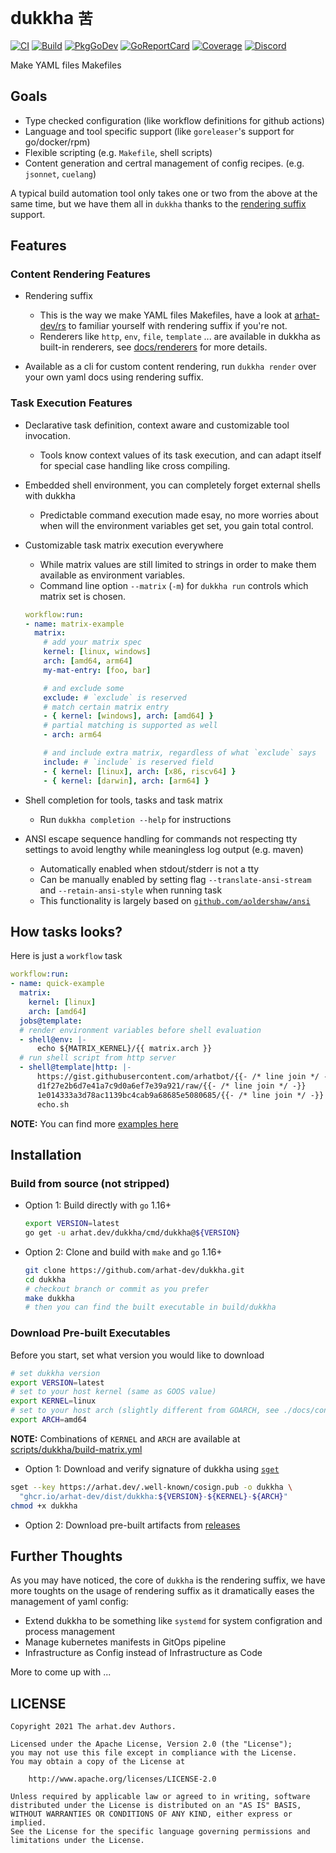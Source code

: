 # dukkha `苦`

[![CI](https://github.com/arhat-dev/dukkha/workflows/CI/badge.svg)](https://github.com/arhat-dev/dukkha/actions?query=workflow%3ACI)
[![Build](https://github.com/arhat-dev/dukkha/workflows/Build/badge.svg)](https://github.com/arhat-dev/dukkha/actions?query=workflow%3ABuild)
[![PkgGoDev](https://pkg.go.dev/badge/arhat.dev/dukkha)](https://pkg.go.dev/arhat.dev/dukkha)
[![GoReportCard](https://goreportcard.com/badge/arhat.dev/dukkha)](https://goreportcard.com/report/arhat.dev/dukkha)
[![Coverage](https://badge.arhat.dev/sonar/coverage/arhat-dev_dukkha?branch=master&token=1f8a3998312d6feee60ab16f1ef58ca8)](https://sonar.arhat.dev/dashboard?id=arhat-dev_dukkha)
[![Discord](https://img.shields.io/static/v1?label=discord&message=join&style=flat-square&logo=discord&logoColor=ffffff&color=7389D8&labelColor=6A7EC2)](https://discord.gg/sN3Gbqw6mK)

Make YAML files Makefiles

## Goals

- Type checked configuration (like workflow definitions for github actions)
- Language and tool specific support (like `goreleaser`'s support for go/docker/rpm)
- Flexible scripting (e.g. `Makefile`, shell scripts)
- Content generation and certral management of config recipes. (e.g. `jsonnet`, `cuelang`)

A typical build automation tool only takes one or two from the above at the same time, but we have them all in `dukkha` thanks to the [rendering suffix][rs] support.

## Features

### Content Rendering Features

- Rendering suffix
  - This is the way we make YAML files Makefiles, have a look at [arhat-dev/rs][rs] to familiar yourself with rendering suffix if you're not.
  - Renderers like `http`, `env`, `file`, `template` ... are available in dukkha as built-in renderers, see [docs/renderers](./docs/renderers) for more details.

- Available as a cli for custom content rendering, run `dukkha render` over your own yaml docs using rendering suffix.

### Task Execution Features

- Declarative task definition, context aware and customizable tool invocation.
  - Tools know context values of its task execution, and can adapt itself for special case handling like cross compiling.

- Embedded shell environment, you can completely forget external shells with dukkha
  - Predictable command execution made esay, no more worries about when will the environment variables get set, you gain total control.

- Customizable task matrix execution everywhere
  - While matrix values are still limited to strings in order to make them available as environment variables.
  - Command line option `--matrix` (`-m`) for `dukkha run` controls which matrix set is chosen.

  ```yaml
  workflow:run:
  - name: matrix-example
    matrix:
      # add your matrix spec
      kernel: [linux, windows]
      arch: [amd64, arm64]
      my-mat-entry: [foo, bar]

      # and exclude some
      exclude: # `exclude` is reserved
      # match certain matrix entry
      - { kernel: [windows], arch: [amd64] }
      # partial matching is supported as well
      - arch: arm64

      # and include extra matrix, regardless of what `exclude` says
      include: # `include` is reserved field
      - { kernel: [linux], arch: [x86, riscv64] }
      - { kernel: [darwin], arch: [arm64] }
  ```

- Shell completion for tools, tasks and task matrix
  - Run `dukkha completion --help` for instructions

- ANSI escape sequence handling for commands not respecting tty settings to avoid lengthy while meaningless log output (e.g. maven)
  - Automatically enabled when stdout/stderr is not a tty
  - Can be manually enabled by setting flag `--translate-ansi-stream` and `--retain-ansi-style` when running task
  - This functionality is largely based on [`github.com/aoldershaw/ansi`](https://github.com/aoldershaw/ansi)

## How tasks looks?

Here is just a `workflow` task

```yaml
workflow:run:
- name: quick-example
  matrix:
    kernel: [linux]
    arch: [amd64]
  jobs@template:
  # render environment variables before shell evaluation
  - shell@env: |-
      echo ${MATRIX_KERNEL}/{{ matrix.arch }}
  # run shell script from http server
  - shell@template|http: |-
      https://gist.githubusercontent.com/arhatbot/{{- /* line join */ -}}
      d1f27e2b6d7e41a7c9d0a6ef7e39a921/raw/{{- /* line join */ -}}
      1e014333a3d78ac1139bc4cab9a68685e5080685/{{- /* line join */ -}}
      echo.sh
```

__NOTE:__ You can find more [examples here](./docs/examples)

## Installation

### Build from source (not stripped)

- Option 1: Build directly with `go` 1.16+

  ```bash
  export VERSION=latest
  go get -u arhat.dev/dukkha/cmd/dukkha@${VERSION}
  ```

- Option 2: Clone and build with `make` and `go` 1.16+

  ```bash
  git clone https://github.com/arhat-dev/dukkha.git
  cd dukkha
  # checkout branch or commit as you prefer
  make dukkha
  # then you can find the built executable in build/dukkha
  ```

### Download Pre-built Executables

Before you start, set what version you would like to download

```bash
# set dukkha version
export VERSION=latest
# set to your host kernel (same as GOOS value)
export KERNEL=linux
# set to your host arch (slightly different from GOARCH, see ./docs/constants.md)
export ARCH=amd64
```

__NOTE:__ Combinations of `KERNEL` and `ARCH` are available at [scripts/dukkha/build-matrix.yml](./scripts/dukkha/build-matrix.yml)

- Option 1: Download and verify signature of dukkha using [`sget`](https://github.com/sigstore/cosign)

```bash
sget --key https://arhat.dev/.well-known/cosign.pub -o dukkha \
  "ghcr.io/arhat-dev/dist/dukkha:${VERSION}-${KERNEL}-${ARCH}"
chmod +x dukkha
```

- Option 2: Download pre-built artifacts from [releases](https://github.com/arhat-dev/dukkha/releases)

## Further Thoughts

As you may have noticed, the core of `dukkha` is the rendering suffix, we have more toughts on the usage of rendering suffix as it dramatically eases the management of yaml config:

- Extend dukkha to be something like `systemd` for system configration and process management
- Manage kubernetes manifests in GitOps pipeline
- Infrastructure as Config instead of Infrastructure as Code

More to come up with ...

## LICENSE

```text
Copyright 2021 The arhat.dev Authors.

Licensed under the Apache License, Version 2.0 (the "License");
you may not use this file except in compliance with the License.
You may obtain a copy of the License at

    http://www.apache.org/licenses/LICENSE-2.0

Unless required by applicable law or agreed to in writing, software
distributed under the License is distributed on an "AS IS" BASIS,
WITHOUT WARRANTIES OR CONDITIONS OF ANY KIND, either express or implied.
See the License for the specific language governing permissions and
limitations under the License.
```

[rs]: https://github.com/arhat-dev/rs#readme
